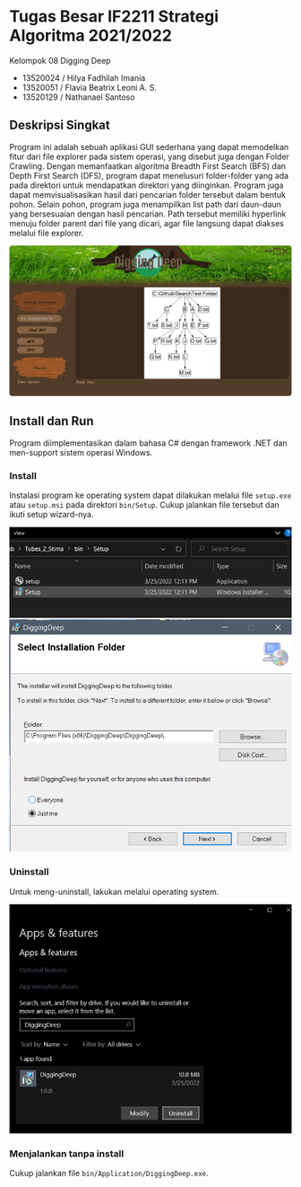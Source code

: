 # Tugas Besar IF2211 Strategi Algoritma 2021/2022

Kelompok 08 Digging Deep

- 13520024 / Hilya Fadhilah Imania
- 13520051 / Flavia Beatrix Leoni A. S.
- 13520129 / Nathanael Santoso

## Deskripsi Singkat

Program ini adalah sebuah aplikasi GUI sederhana yang dapat memodelkan fitur
dari file explorer pada sistem operasi, yang disebut juga dengan Folder Crawling.
Dengan memanfaatkan algoritma Breadth First Search (BFS) dan Depth First Search (DFS),
program dapat menelusuri folder-folder yang ada pada direktori untuk mendapatkan
direktori yang diinginkan. Program juga dapat memvisualisasikan hasil dari pencarian
folder tersebut dalam bentuk pohon. Selain pohon, program juga menampilkan list path
dari daun-daun yang bersesuaian dengan hasil pencarian. Path tersebut memiliki hyperlink
menuju folder parent dari file yang dicari, agar file langsung dapat diakses melalui
file explorer.

![Tampilan aplikasi Digging Deep](doc/app.png)

## Install dan Run

Program diimplementasikan dalam bahasa C# dengan framework .NET dan men-support
sistem operasi Windows.

### Install

Instalasi program ke operating system dapat dilakukan melalui file `setup.exe` atau
`setup.msi` pada direktori `bin/Setup`. Cukup jalankan file tersebut dan ikuti setup
wizard-nya.

![Memilih file setup](doc/setup.exe.png)
![Installation wizard](doc/install.png)

### Uninstall

Untuk meng-uninstall, lakukan melalui operating system.

![Uninstall melalui Windows Settings](doc/uninstall.png)

### Menjalankan tanpa install

Cukup jalankan file `bin/Application/DiggingDeep.exe`.
